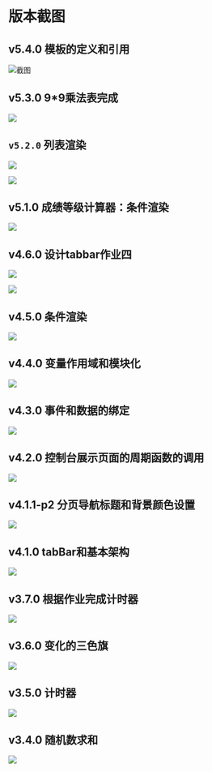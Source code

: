 # 版本截图

## v5.4.0 模板的定义和引用

![截图](img/2020-03-15-21-59-50.png)

## v5.3.0 9*9乘法表完成

![](img/2020-03-15-21-40-11.png)

## `v5.2.0` 列表渲染

![](img/2020-03-15-21-25-57.png)

![](img/2020-03-15-21-26-22.png)

## v5.1.0 成绩等级计算器：条件渲染

![](img/2020-03-15-18-12-09.png)

## v4.6.0 设计tabbar作业四

![](img/2020-03-11-01-31-07.png)

![](img/2020-03-11-01-31-33.png)

## v4.5.0 条件渲染

![](img/2020-03-11-00-37-49.png)

## v4.4.0 变量作用域和模块化

![](img/2020-03-11-00-14-18.png)

## v4.3.0 事件和数据的绑定

![](img/2020-03-10-23-43-56.png)

## v4.2.0 控制台展示页面的周期函数的调用

![](img/2020-03-10-21-53-58.png)

## v4.1.1-p2 分页导航标题和背景颜色设置

![](img/2020-03-10-16-16-20.png)

## v4.1.0 tabBar和基本架构

![](img/2020-03-10-16-04-17.png)

## v3.7.0 根据作业完成计时器

![](img/2020-03-10-22-06-46.png)

## v3.6.0 变化的三色旗

![](img/2020-03-10-04-17-44.png)

## v3.5.0 计时器

![](img/2020-03-10-03-45-28.png)

## v3.4.0 随机数求和

![](img/2020-03-09-14-17-46.png)

